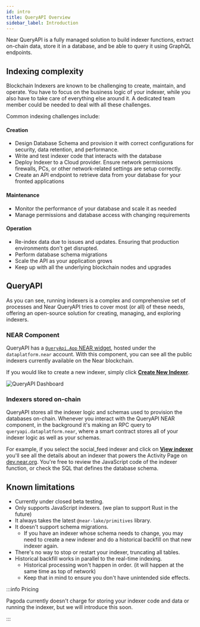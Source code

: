 ```yaml
---
id: intro
title: QueryAPI Overview
sidebar_label: Introduction
---
```


Near QueryAPI is a fully managed solution to build indexer functions,
extract on-chain data, store it in a database, and be able to query it using GraphQL endpoints.

## Indexing complexity

Blockchain Indexers are known to be challenging to create, maintain, and operate.
You have to focus on the business logic of your indexer, while you also have to
take care of everything else around it.
A dedicated team member could be needed to deal with all these challenges.

Common indexing challenges include:

#### Creation

- Design Database Schema and provision it with correct configurations for security, data retention, and performance.
- Write and test indexer code that interacts with the database
- Deploy Indexer to a Cloud provider. Ensure network permissions firewalls, PCs, or other network-related settings are setup correctly.
- Create an API endpoint to retrieve data from your database for your fronted applications

#### Maintenance

- Monitor the performance of your database and scale it as needed
- Manage permissions and database access with changing requirements

#### Operation

- Re-index data due to issues and updates. Ensuring that production environments don't get disrupted.
- Perform database schema migrations
- Scale the API as your application grows
- Keep up with all the underlying blockchain nodes and upgrades

## QueryAPI

As you can see, running indexers is a complex and comprehensive set of processes and
Near QueryAPI tries to cover most (or all) of these needs, offering an open-source solution for creating, managing, and exploring indexers.

### NEAR Component

QueryAPI has a [`QueryApi.App` NEAR widget](https://dev.near.org/dataplatform.near/widget/QueryApi.App), hosted under the `dataplatform.near` account.
With this component, you can see all the public indexers currently available on the Near blockchain.

If you would like to create a new indexer, simply click [**Create New Indexer**](https://dev.near.org/dataplatform.near/widget/QueryApi.App/?view=create-new-indexer).

![QueryAPI Dashboard](/docs/assets/QAPIScreen.png)

### Indexers stored on-chain

QueryAPI stores all the indexer logic and schemas used to provision the databases on-chain.
Whenever you interact with the QueryAPI NEAR component, in the background it's making an RPC query to `queryapi.dataplatform.near`,
where a smart contract stores all of your indexer logic as well as your schemas.

For example, if you select the social_feed indexer and click on [**View indexer**](https://dev.near.org/dataplatform.near/widget/QueryApi.App?selectedIndexerPath=dataplatform.near/social_feed) you'll see all the details about an indexer that powers the Activity Page on [dev.near.org](https://dev.near.org).
You're free to review the JavaScript code of the indexer function, or check the SQL that defines the database schema.

## Known limitations

- Currently under closed beta testing.
- Only supports JavaScript indexers. (we plan to support Rust in the future)
- It always takes the latest `@near-lake/primitives` library.
- It doesn't support schema migrations.
  - If you have an indexer whose schema needs to change, you may need to create a new indexer and do a historical backfill on that new indexer again.
- There's no way to stop or restart your indexer, truncating all tables.
- Historical backfill works in parallel to the real-time indexing.
  - Historical processing won't happen in order. (it will happen at the same time as top of network)
  - Keep that in mind to ensure you don't have unintended side effects.

:::info Pricing

Pagoda currently doesn't charge for storing your indexer code and data or running the indexer, but we will introduce this soon.

:::
